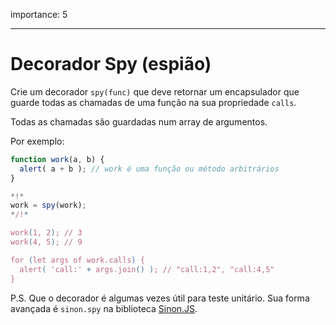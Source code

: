 importance: 5

---

# Decorador Spy (espião)

Crie um decorador `spy(func)` que deve retornar um encapsulador que guarde todas as chamadas de uma função na sua propriedade `calls`.

Todas as chamadas são guardadas num array de argumentos.

Por exemplo:

```js
function work(a, b) {
  alert( a + b ); // work é uma função ou método arbitrários
}

*!*
work = spy(work);
*/!*

work(1, 2); // 3
work(4, 5); // 9

for (let args of work.calls) {
  alert( 'call:' + args.join() ); // "call:1,2", "call:4,5"
}
```

P.S. Que o decorador é algumas vezes útil para teste unitário. Sua forma avançada é `sinon.spy` na biblioteca [Sinon.JS](http://sinonjs.org).
